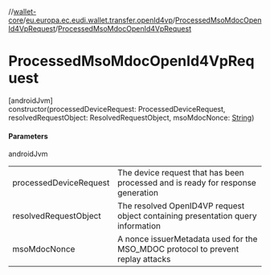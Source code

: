 //[wallet-core](../../../index.md)/[eu.europa.ec.eudi.wallet.transfer.openId4vp](../index.md)/[ProcessedMsoMdocOpenId4VpRequest](index.md)/[ProcessedMsoMdocOpenId4VpRequest](-processed-mso-mdoc-open-id4-vp-request.md)

# ProcessedMsoMdocOpenId4VpRequest

[androidJvm]\
constructor(processedDeviceRequest: ProcessedDeviceRequest, resolvedRequestObject: ResolvedRequestObject, msoMdocNonce: [String](https://kotlinlang.org/api/latest/jvm/stdlib/kotlin-stdlib/kotlin/-string/index.html))

#### Parameters

androidJvm

| | |
|---|---|
| processedDeviceRequest | The device request that has been processed and is ready for response generation |
| resolvedRequestObject | The resolved OpenID4VP request object containing presentation query information |
| msoMdocNonce | A nonce issuerMetadata used for the MSO_MDOC protocol to prevent replay attacks |
